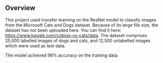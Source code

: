 
## Overview
This project used transfer learning on the ResNet model to classify images from the Microsoft Cats and Dogs dataset. Because of its large file size, the dataset has not been uploaded here. You can find it here: https://www.kaggle.com/c/dogs-vs-cats/data. The dataset comprises 25,000 labelled images of dogs and cats, and 12,500 unlabelled images which were used as test data. 

The model achieved 98% accuracy on the training data. 
